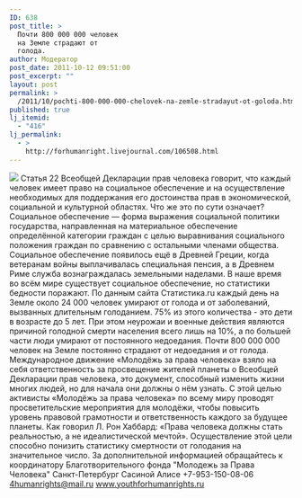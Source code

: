 ```yaml
---
ID: 638
post_title: >
  Почти 800 000 000 человек
  на Земле страдают от
  голода.
author: Модератор
post_date: 2011-10-12 09:51:00
post_excerpt: ""
layout: post
permalink: >
  /2011/10/pochti-800-000-000-chelovek-na-zemle-stradayut-ot-goloda.html
published: true
lj_itemid:
  - "416"
lj_permalink:
  - >
    http://forhumanright.livejournal.com/106508.html
---
```

<img src="http://cs5338.vk.com/u132145096/132409092/x_5b26039f.jpg" /> Статья 22 Всеобщей Декларации прав человека говорит, что каждый человек имеет право на социальное обеспечение и на осуществление необходимых для поддержания его достоинства прав в экономической, социальной и культурной областях. Что же это по сути означает? 
Социальное обеспечение — форма выражения социальной политики государства, направленная на материальное обеспечение определённой категории граждан с целью выравнивания социального положения граждан по сравнению с остальными членами общества. Социальное обеспечение появилось ещё в Древней Греции, когда ветеранам войны выплачивалась специальная пенсия, а в Древнем Риме служба вознаграждалась земельными наделами. В наше время во всём мире существует социальное обеспечение, но статистики бедности поражают. По данным сайта Статистика.ru  каждый день на Земле около 24 000 человек умирают от голода и от заболеваний, вызванных длительным голоданием. 75% из этого количества - это дети в возрасте до 5 лет. При этом неурожаи и военные действия являются причиной голодной смерти населения всего лишь на 10%, а по большей части люди умирают от постоянного недоедания. Почти 800 000 000 человек на Земле постоянно страдают от недоедания и от голода.
Международное движение «Молодёжь за права человека» взяло на себя ответственность за просвещение жителей планеты о Всеобщей Декларации прав человека, это документ, способный изменить жизни многих людей, но для начала они должны о нём узнать. С этой целью активисты «Молодёжь за права человека» по всему миру проводят просветительские мероприятия для молодёжи, чтобы повысить уровень правовой грамотности и ответственность каждого за будущее планеты. 
Как говорил Л. Рон Хаббард: «Права человека должны стать реальностью, а не идеалистической мечтой». Осуществление этой цели способно понизить статистику смертности от голодания на значительное число. 
 За дополнительной информацией обращайтесь к координатору
Благотворительного фонда
"Молодежь за Права Человека" Санкт-Петербург 
Сасиной Алисе 
+7-953-150-08-06 
4humanrights@mail.ru
www.youthforhumanrights.ru